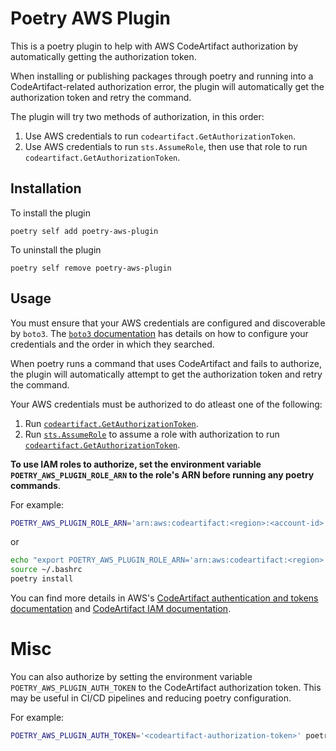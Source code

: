 # Poetry AWS Plugin

This is a poetry plugin to help with AWS CodeArtifact authorization by automatically getting the authorization token.

When installing or publishing packages through poetry and running into a CodeArtifact-related authorization error, the plugin will automatically get the authorization token and retry the command.

The plugin will try two methods of authorization, in this order:

1. Use AWS credentials to run `codeartifact.GetAuthorizationToken`.
2. Use AWS credentials to run `sts.AssumeRole`, then use that role to run `codeartifact.GetAuthorizationToken`.

## Installation

To install the plugin

```
poetry self add poetry-aws-plugin
```

To uninstall the plugin

```
poetry self remove poetry-aws-plugin
```

## Usage

You must ensure that your AWS credentials are configured and discoverable by `boto3`. The [`boto3` documentation](https://boto3.amazonaws.com/v1/documentation/api/latest/guide/credentials.html#configuring-credentials) has details on how to configure your credentials and the order in which they searched.

When poetry runs a command that uses CodeArtifact and fails to authorize, the plugin will automatically attempt to get the authorization token and retry the command.

Your AWS credentials must be authorized to do atleast one of the following:

1. Run [`codeartifact.GetAuthorizationToken`](https://docs.aws.amazon.com/cli/latest/reference/codeartifact/get-authorization-token.html).
2. Run [`sts.AssumeRole`](https://docs.aws.amazon.com/cli/latest/reference/sts/assume-role.html) to assume a role with authorization to run [`codeartifact.GetAuthorizationToken`](https://docs.aws.amazon.com/cli/latest/reference/codeartifact/get-authorization-token.html).

**To use IAM roles to authorize, set the environment variable `POETRY_AWS_PLUGIN_ROLE_ARN` to the role's ARN before running any poetry commands**.

For example:

```bash
POETRY_AWS_PLUGIN_ROLE_ARN='arn:aws:codeartifact:<region>:<account-id>:repository/<domain>/<domain-owner>/<repository>' poetry install
```

or

```bash
echo "export POETRY_AWS_PLUGIN_ROLE_ARN='arn:aws:codeartifact:<region>:<account-id>:repository/<domain>/<domain-owner>/<repository>'" >> ~/.bashrc
source ~/.bashrc
poetry install
```

You can find more details in AWS's [CodeArtifact authentication and tokens documentation](https://docs.aws.amazon.com/codeartifact/latest/ug/tokens-authentication.html) and [CodeArtifact IAM documentation](https://docs.aws.amazon.com/codeartifact/latest/ug/security_iam_service-with-iam.html).

# Misc

You can also authorize by setting the environment variable `POETRY_AWS_PLUGIN_AUTH_TOKEN` to the CodeArtifact authorization token. This may be useful in CI/CD pipelines and reducing poetry configuration.

For example:

```bash
POETRY_AWS_PLUGIN_AUTH_TOKEN='<codeartifact-authorization-token>' poetry install
```
